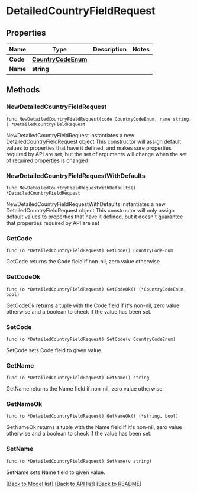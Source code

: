 # DetailedCountryFieldRequest

## Properties

Name | Type | Description | Notes
------------ | ------------- | ------------- | -------------
**Code** | [**CountryCodeEnum**](CountryCodeEnum.md) |  | 
**Name** | **string** |  | 

## Methods

### NewDetailedCountryFieldRequest

`func NewDetailedCountryFieldRequest(code CountryCodeEnum, name string, ) *DetailedCountryFieldRequest`

NewDetailedCountryFieldRequest instantiates a new DetailedCountryFieldRequest object
This constructor will assign default values to properties that have it defined,
and makes sure properties required by API are set, but the set of arguments
will change when the set of required properties is changed

### NewDetailedCountryFieldRequestWithDefaults

`func NewDetailedCountryFieldRequestWithDefaults() *DetailedCountryFieldRequest`

NewDetailedCountryFieldRequestWithDefaults instantiates a new DetailedCountryFieldRequest object
This constructor will only assign default values to properties that have it defined,
but it doesn't guarantee that properties required by API are set

### GetCode

`func (o *DetailedCountryFieldRequest) GetCode() CountryCodeEnum`

GetCode returns the Code field if non-nil, zero value otherwise.

### GetCodeOk

`func (o *DetailedCountryFieldRequest) GetCodeOk() (*CountryCodeEnum, bool)`

GetCodeOk returns a tuple with the Code field if it's non-nil, zero value otherwise
and a boolean to check if the value has been set.

### SetCode

`func (o *DetailedCountryFieldRequest) SetCode(v CountryCodeEnum)`

SetCode sets Code field to given value.


### GetName

`func (o *DetailedCountryFieldRequest) GetName() string`

GetName returns the Name field if non-nil, zero value otherwise.

### GetNameOk

`func (o *DetailedCountryFieldRequest) GetNameOk() (*string, bool)`

GetNameOk returns a tuple with the Name field if it's non-nil, zero value otherwise
and a boolean to check if the value has been set.

### SetName

`func (o *DetailedCountryFieldRequest) SetName(v string)`

SetName sets Name field to given value.



[[Back to Model list]](../README.md#documentation-for-models) [[Back to API list]](../README.md#documentation-for-api-endpoints) [[Back to README]](../README.md)


